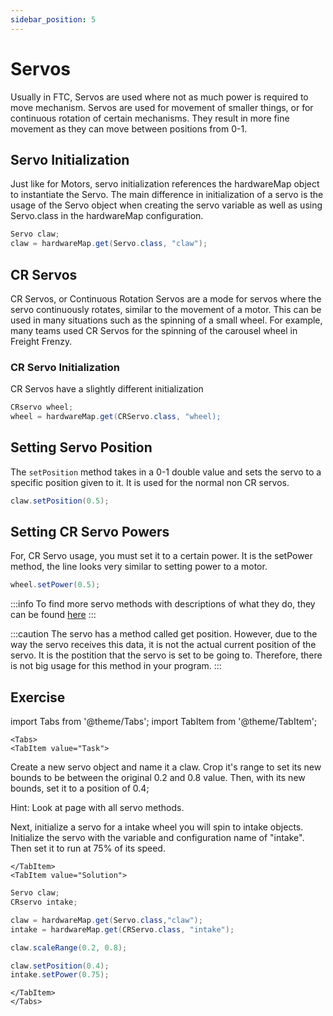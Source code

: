 ```yaml
---
sidebar_position: 5
---
```

 
# Servos



Usually in FTC, Servos are used where not as much power is required to move mechanism. Servos are used for movement of smaller things, or for continuous rotation of certain mechanisms. They result in more fine movement as they can move between positions from 0-1.
## Servo Initialization

Just like for Motors, servo initialization references the hardwareMap object to instantiate the Servo. The main difference in initialization of a servo is the usage of the Servo object when creating the servo variable as well as using Servo.class in the hardwareMap configuration.
```java
Servo claw;
claw = hardwareMap.get(Servo.class, "claw");
```
## CR Servos

CR Servos, or Continuous Rotation Servos are a mode for servos where the servo continuously rotates, similar to the movement of a motor. This can be used in many situations such as the spinning of a small wheel. For example, many teams used CR Servos for the spinning of the carousel wheel in Freight Frenzy.

### CR Servo Initialization
CR Servos have a slightly different initialization
```java 
CRservo wheel;
wheel = hardwareMap.get(CRServo.class, "wheel);
```
## Setting Servo Position
The `setPosition` method takes in a 0-1 double value and sets the servo to a specific position given to it. It is used for the normal non CR servos.
```java
claw.setPosition(0.5);
```
## Setting CR Servo Powers
For, CR Servo usage, you must set it to a certain power. It is the setPower method, the line looks very similar to setting power to a motor. 
```java 
wheel.setPower(0.5);
```
:::info
To find more servo methods with descriptions of what they do, they can be found [here](https://ftctechnh.github.io/ftc_app/doc/javadoc/com/qualcomm/robotcore/hardware/Servo.html)
:::

:::caution
The servo has a method called get position. However, due to the way the servo receives this data, it is not the actual current position of the servo. It is the postition that the servo is set to be going to. Therefore, there is not big usage for this method in your program. 
:::

## Exercise

import Tabs from '@theme/Tabs';
import TabItem from '@theme/TabItem';

```mdx-code-block
<Tabs>
<TabItem value="Task">
```
Create a new servo object and name it a claw. Crop it's range to set its new bounds to be between the original 0.2 and 0.8 value. Then, with its new bounds, set it to a position of 0.4;

Hint: Look at page with all servo methods.

Next, initialize a servo for a intake wheel you will spin to intake objects. Initialize the servo with the variable and configuration name of "intake". Then set it to run at 75% of its speed.
```mdx-code-block
</TabItem>
<TabItem value="Solution">
```

```java
Servo claw;
CRservo intake;

claw = hardwareMap.get(Servo.class,"claw");
intake = hardwareMap.get(CRServo.class, "intake");

claw.scaleRange(0.2, 0.8);

claw.setPosition(0.4);
intake.setPower(0.75);
```

```mdx-code-block
</TabItem>
</Tabs>
```